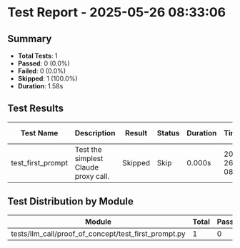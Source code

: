 # Test Report - 2025-05-26 08:33:06

## Summary
- **Total Tests**: 1
- **Passed**: 0 (0.0%)
- **Failed**: 0 (0.0%)
- **Skipped**: 1 (100.0%)
- **Duration**: 1.58s

## Test Results

| Test Name | Description | Result | Status | Duration | Timestamp | Error Message |
|-----------|-------------|--------|--------|----------|-----------|---------------|
| test_first_prompt | Test the simplest Claude proxy call. | Skipped | Skip | 0.000s | 2025-05-26 08:33:08 |  |

## Test Distribution by Module

| Module | Total | Passed | Failed | Skipped |
|--------|-------|--------|--------|---------|
| tests/llm_call/proof_of_concept/test_first_prompt.py | 1 | 0 | 0 | 1 |